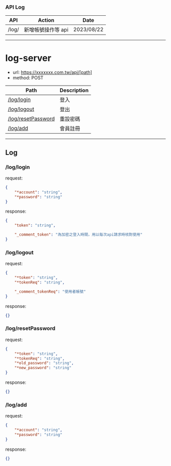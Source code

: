 ### API Log

| API   | Action             | Date       |
| ----- | ------------------ | ---------- |
| /log/ | 新增帳號操作等 api | 2023/08/22 |

---

# log-server

-   url: https://xxxxxxx.com.tw/api/[path]
-   method: POST

| Path                                       | Description |
| ------------------------------------------ | ----------- |
| [/log/login](#loglogin)                    | 登入        |
| [/log/logout](#memberlogout)               | 登出        |
| [/log/resetPassword](#memberresetpassword) | 重設密碼    |
| [/log/add](#memberadd)                     | 會員註冊    |

---

## Log

### /log/login

request:

```json
{
	"*account": "string",
	"*password": "string"
}
```

response:

```json
{
	"token": "string",

	"_comment_token": "為加密之登入時間，用以每次api請求時核對使用"
}
```

### /log/logout

request:

```json
{
	"*token": "string",
	"*tokenReq": "string",

	"_comment_tokenReq": "使用者帳號"
}
```

response:

```json
{}
```

### /log/resetPassword

request:

```json
{
	"*token": "string",
	"*tokenReq": "string",
	"*old_password": "string",
	"*new_password": "string"
}
```

response:

```json
{}
```

### /log/add

request:

```json
{
	"*account": "string",
	"*password": "string"
}
```

response:

```json
{}
```
